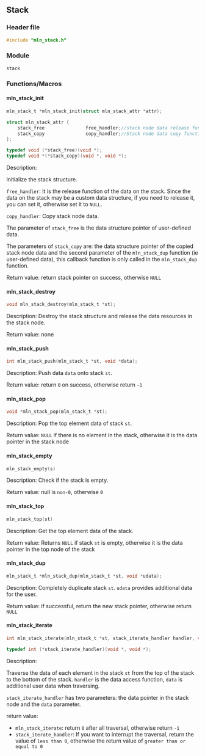 ## Stack



### Header file

```c
#include "mln_stack.h"
```



### Module

`stack`



### Functions/Macros



#### 	mln_stack_init

```c
mln_stack_t *mln_stack_init(struct mln_stack_attr *attr);

struct mln_stack_attr {
    stack_free               free_handler;//stack node data release function
    stack_copy               copy_handler;//Stack node data copy function
};

typedef void (*stack_free)(void *);
typedef void *(*stack_copy)(void *, void *);
```

Description:

Initialize the stack structure.

`free_handler`: It is the release function of the data on the stack. Since the data on the stack may be a custom data structure, if you need to release it, you can set it, otherwise set it to `NULL`.

`copy_handler`: Copy stack node data.

The parameter of `stack_free` is the data structure pointer of user-defined data.

The parameters of `stack_copy` are: the data structure pointer of the copied stack node data and the second parameter of the `mln_stack_dup` function (ie user-defined data), this callback function is only called in the `mln_stack_dup` function.

Return value: return stack pointer on success, otherwise `NULL`



#### mln_stack_destroy

```c
void mln_stack_destroy(mln_stack_t *st);
```

Description: Destroy the stack structure and release the data resources in the stack node.

Return value: none



#### mln_stack_push

```c
int mln_stack_push(mln_stack_t *st, void *data);
```

Description: Push data `data` onto stack `st`.

Return value: return `0` on success, otherwise return `-1`



#### mln_stack_pop

```c
void *mln_stack_pop(mln_stack_t *st);
```

Description: Pop the top element data of stack `st`.

Return value: `NULL` if there is no element in the stack, otherwise it is the data pointer in the stack node



#### mln_stack_empty

```c
mln_stack_empty(s)
```

Description: Check if the stack is empty.

Return value: null is `non-0`, otherwise `0`



#### mln_stack_top

```c
mln_stack_top(st)
```

Description: Get the top element data of the stack.

Return value: Returns `NULL` if stack `st` is empty, otherwise it is the data pointer in the top node of the stack



#### mln_stack_dup

```c
mln_stack_t *mln_stack_dup(mln_stack_t *st, void *udata);
```

Description: Completely duplicate stack `st`. `udata` provides additional data for the user.

Return value: if successful, return the new stack pointer, otherwise return `NULL`



#### mln_stack_iterate

```c
int mln_stack_iterate(mln_stack_t *st, stack_iterate_handler handler, void *data);

typedef int (*stack_iterate_handler)(void *, void *);
```

Description:

Traverse the data of each element in the stack `st` from the top of the stack to the bottom of the stack. `handler` is the data access function, `data` is additional user data when traversing.

`stack_iterate_handler` has two parameters: the data pointer in the stack node and the `data` parameter.

return value:

- `mln_stack_iterate`: return `0` after all traversal, otherwise return `-1`
- `stack_iterate_handler`: If you want to interrupt the traversal, return the value of `less than 0`, otherwise the return value of `greater than or equal to 0`

